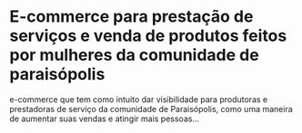 # E-commerce para prestação de serviços e venda de produtos feitos por mulheres da comunidade de paraisópolis

e-commerce que tem como intuito dar visibilidade para produtoras e prestadoras de serviço da comunidade de Paraisópolis, como uma maneira de aumentar suas vendas e atingir mais pessoas...
